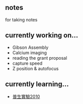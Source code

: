 ## notes
for taking notes

## currently working on...
* Gibson Assembly
* Calcium imaging
* reading the grant proposal
* capture speed
* Z position & autofocus

## currently learning...
* [普生實驗2010](https://sites.google.com/site/cgubcstdexp2/Home/shi-yan-jiang-yi)
